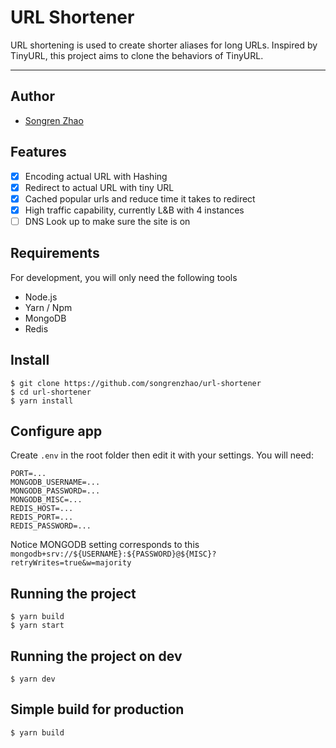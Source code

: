 # URL Shortener
URL shortening is used to create shorter aliases for long URLs. Inspired by TinyURL, this project aims to clone the behaviors of TinyURL.

---
## Author
- [Songren Zhao](https://www.linkedin.com/in/songrenzhao/) 
## Features
- [x] Encoding actual URL with Hashing
- [x] Redirect to actual URL with tiny URL
- [x] Cached popular urls and reduce time it takes to redirect
- [x] High traffic capability, currently L&B with 4 instances
- [ ] DNS Look up to make sure the site is on

## Requirements
For development, you will only need the following tools
- Node.js
- Yarn / Npm
- MongoDB
- Redis
## Install

    $ git clone https://github.com/songrenzhao/url-shortener
    $ cd url-shortener
    $ yarn install

## Configure app

Create `.env` in the root folder then edit it with your settings. You will need:
```
PORT=...
MONGODB_USERNAME=...
MONGODB_PASSWORD=...
MONGODB_MISC=...
REDIS_HOST=...
REDIS_PORT=...
REDIS_PASSWORD=...
```
Notice MONGODB setting corresponds to this `mongodb+srv://${USERNAME}:${PASSWORD}@${MISC}?retryWrites=true&w=majority`

## Running the project
    $ yarn build
    $ yarn start
    
## Running the project on dev

    $ yarn dev

## Simple build for production

    $ yarn build
